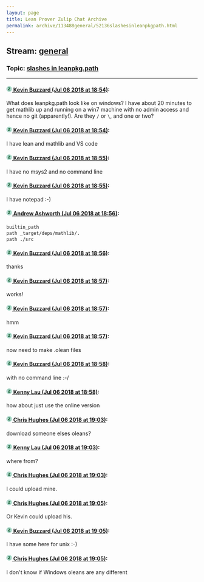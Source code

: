 ```yaml
---
layout: page
title: Lean Prover Zulip Chat Archive 
permalink: archive/113488general/52136slashesinleanpkgpath.html
---
```


## Stream: [general](index.html)
### Topic: [slashes in leanpkg.path](52136slashesinleanpkgpath.html)

---

#### [![Click to go to Zulip](../../assets/img/zulip2.png) Kevin Buzzard (Jul 06 2018 at 18:54)](https://leanprover.zulipchat.com/#narrow/stream/113488-general/topic/slashes%20in%20leanpkg.path/near/129212544):
What does leanpkg.path look like on windows? I have about 20 minutes to get mathlib up and running on a win7 machine with no admin access and hence no git (apparently!). Are they `/` or `\`, and one or two?

#### [![Click to go to Zulip](../../assets/img/zulip2.png) Kevin Buzzard (Jul 06 2018 at 18:54)](https://leanprover.zulipchat.com/#narrow/stream/113488-general/topic/slashes%20in%20leanpkg.path/near/129212550):
I have lean and mathlib and VS code

#### [![Click to go to Zulip](../../assets/img/zulip2.png) Kevin Buzzard (Jul 06 2018 at 18:55)](https://leanprover.zulipchat.com/#narrow/stream/113488-general/topic/slashes%20in%20leanpkg.path/near/129212564):
I have no msys2 and no command line

#### [![Click to go to Zulip](../../assets/img/zulip2.png) Kevin Buzzard (Jul 06 2018 at 18:55)](https://leanprover.zulipchat.com/#narrow/stream/113488-general/topic/slashes%20in%20leanpkg.path/near/129212570):
I have notepad :-)

#### [![Click to go to Zulip](../../assets/img/zulip2.png) Andrew Ashworth (Jul 06 2018 at 18:56)](https://leanprover.zulipchat.com/#narrow/stream/113488-general/topic/slashes%20in%20leanpkg.path/near/129212629):
```
builtin_path
path _target/deps/mathlib/.
path ./src
```

#### [![Click to go to Zulip](../../assets/img/zulip2.png) Kevin Buzzard (Jul 06 2018 at 18:56)](https://leanprover.zulipchat.com/#narrow/stream/113488-general/topic/slashes%20in%20leanpkg.path/near/129212661):
thanks

#### [![Click to go to Zulip](../../assets/img/zulip2.png) Kevin Buzzard (Jul 06 2018 at 18:57)](https://leanprover.zulipchat.com/#narrow/stream/113488-general/topic/slashes%20in%20leanpkg.path/near/129212685):
works!

#### [![Click to go to Zulip](../../assets/img/zulip2.png) Kevin Buzzard (Jul 06 2018 at 18:57)](https://leanprover.zulipchat.com/#narrow/stream/113488-general/topic/slashes%20in%20leanpkg.path/near/129212689):
hmm

#### [![Click to go to Zulip](../../assets/img/zulip2.png) Kevin Buzzard (Jul 06 2018 at 18:57)](https://leanprover.zulipchat.com/#narrow/stream/113488-general/topic/slashes%20in%20leanpkg.path/near/129212690):
now need to make .olean files

#### [![Click to go to Zulip](../../assets/img/zulip2.png) Kevin Buzzard (Jul 06 2018 at 18:58)](https://leanprover.zulipchat.com/#narrow/stream/113488-general/topic/slashes%20in%20leanpkg.path/near/129212732):
with no command line :-/

#### [![Click to go to Zulip](../../assets/img/zulip2.png) Kenny Lau (Jul 06 2018 at 18:58)](https://leanprover.zulipchat.com/#narrow/stream/113488-general/topic/slashes%20in%20leanpkg.path/near/129212740):
how about just use the online version

#### [![Click to go to Zulip](../../assets/img/zulip2.png) Chris Hughes (Jul 06 2018 at 19:03)](https://leanprover.zulipchat.com/#narrow/stream/113488-general/topic/slashes%20in%20leanpkg.path/near/129212976):
download someone elses oleans?

#### [![Click to go to Zulip](../../assets/img/zulip2.png) Kenny Lau (Jul 06 2018 at 19:03)](https://leanprover.zulipchat.com/#narrow/stream/113488-general/topic/slashes%20in%20leanpkg.path/near/129212986):
where from?

#### [![Click to go to Zulip](../../assets/img/zulip2.png) Chris Hughes (Jul 06 2018 at 19:03)](https://leanprover.zulipchat.com/#narrow/stream/113488-general/topic/slashes%20in%20leanpkg.path/near/129213000):
I could upload mine.

#### [![Click to go to Zulip](../../assets/img/zulip2.png) Chris Hughes (Jul 06 2018 at 19:05)](https://leanprover.zulipchat.com/#narrow/stream/113488-general/topic/slashes%20in%20leanpkg.path/near/129213092):
Or Kevin could upload his.

#### [![Click to go to Zulip](../../assets/img/zulip2.png) Kevin Buzzard (Jul 06 2018 at 19:05)](https://leanprover.zulipchat.com/#narrow/stream/113488-general/topic/slashes%20in%20leanpkg.path/near/129213106):
I have some here for unix :-)

#### [![Click to go to Zulip](../../assets/img/zulip2.png) Chris Hughes (Jul 06 2018 at 19:05)](https://leanprover.zulipchat.com/#narrow/stream/113488-general/topic/slashes%20in%20leanpkg.path/near/129213107):
I don't know if Windows oleans are any different

